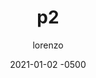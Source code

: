 ---
layout: post
title: p2
description: "I'm a description"
author: lorenzo
date: 2021-01-02 -0500
preview_link: 
alt_preview:
external_url: https://google.com
external_site: Google
---